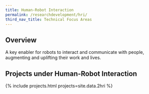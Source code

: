 ```yaml
---
title: Human-Robot Interaction
permalink: /researchdevelopment/hri/
third_nav_title: Technical Focus Areas
---
```

## Overview  
A key enabler for robots to interact and communicate with people, augmenting and uplifting their work and lives.

## Projects under Human-Robot Interaction

{% include projects.html projects=site.data.2hri %}